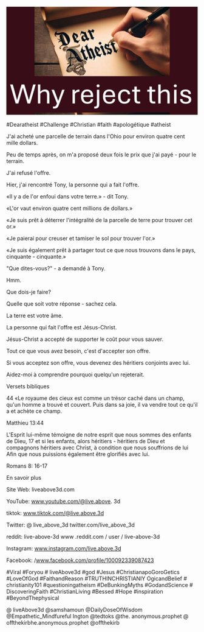 ![Video cover image](../cover.jpg "cover photo")

#Dearatheist #Challenge #Christian #faith #apologétique #atheist

J'ai acheté une parcelle de terrain dans l'Ohio pour environ quatre cent mille dollars.

Peu de temps après, on m'a proposé deux fois le prix que j'ai payé - pour le terrain.

J'ai refusé l'offre.

Hier, j'ai rencontré Tony, la personne qui a fait l'offre.

«Il y a de l'or enfoui dans votre terre.» - dit Tony.

«L'or vaut environ quatre cent millions de dollars.»

«Je suis prêt à déterrer l'intégralité de la parcelle de terre pour trouver cet or.»

«Je paierai pour creuser et tamiser le sol pour trouver l'or.»

«Je suis également prêt à partager tout ce que nous trouvons dans le pays, cinquante - cinquante.»

"Que dites-vous?" - a demandé à Tony.

Hmm.

Que dois-je faire?

Quelle que soit votre réponse - sachez cela.

La terre est votre âme.

La personne qui fait l'offre est Jésus-Christ.

Jésus-Christ a accepté de supporter le coût pour vous sauver.

Tout ce que vous avez besoin, c'est d'accepter son offre.

Si vous acceptez son offre, vous devenez des héritiers conjoints avec lui.

Aidez-moi à comprendre pourquoi quelqu'un rejeterait.

Versets bibliques

44 «Le royaume des cieux est comme un trésor caché dans un champ, qu'un homme a trouvé et couvert. Puis dans sa joie, il va vendre tout ce qu'il a et achète ce champ.

Matthieu 13:44

L'Esprit lui-même témoigne de notre esprit que nous sommes des enfants de Dieu, 17 et si les enfants, alors héritiers - héritiers de Dieu et compagnons héritiers avec Christ, à condition que nous souffrions de lui Afin que nous puissions également être glorifiés avec lui.

Romans 8: 16-17

En savoir plus

Site Web: liveabove3d.com

YouTube: www.youtube.com/@live.above. 3d

tiktok: www.tiktok.com/@live.above.3d

Twitter: @ live_above_3d twitter.com/live_above_3d

reddit: live-above-3d www .reddit.com / user / live-above-3d

Instagram: www.instagram.com/live.above.3d

Facebook: /www.facebook.com/profile/100092339087423  

#Viral #Foryou # liveAbove3d #god #Jesus #ChristianapoGoroGetics #LoveOfGod #FaithandReason #TRUTHINCHRISTIANIY OgicandBelief # christianity101 #questioningatheism #DeBunkingMyths #GodandScience # DiscoveringFaith #ChristianLiving #Bessed #Hope #inspiration #BeyondThephysical

@ liveAbove3d @samshamoun @DailyDoseOfWisdom @Empathetic_Mindfureful Ington @tedtoks @the. anonymous.prophet @ offthekirbhe.anonymous.prophet @offthekirb